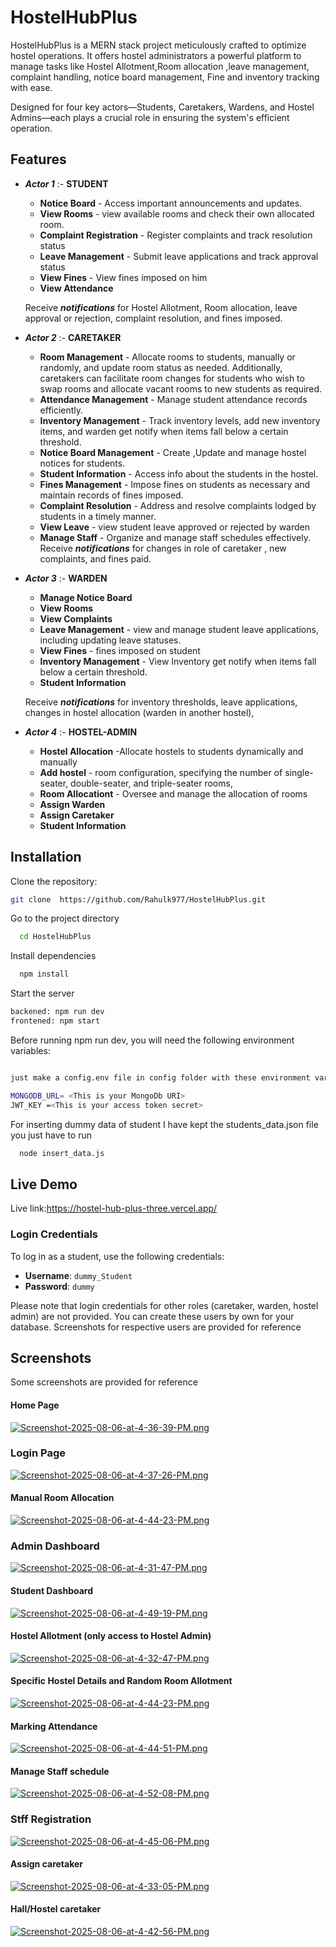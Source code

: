 
# HostelHubPlus

HostelHubPlus is a MERN stack project meticulously crafted to optimize hostel operations. It offers hostel administrators a powerful platform to manage tasks like Hostel Allotment,Room allocation ,leave management, complaint handling, notice board management, Fine and inventory tracking with ease. 

Designed for four key actors—Students, Caretakers, Wardens, and Hostel Admins—each plays a crucial role in ensuring the system's efficient operation. 




## Features

- ***Actor 1*** :- ****STUDENT****
    
    - **Notice Board** - Access important announcements and updates.
    - **View Rooms** - view available rooms and check their own allocated room.
    - **Complaint Registration** - Register complaints and track resolution status
    - **Leave Management** - Submit leave applications and track approval status
    - **View Fines** - View fines imposed on him
     - **View Attendance**

    Receive ***notifications*** for Hostel Allotment, Room allocation, leave approval or rejection, complaint resolution, and fines imposed.
    

- ***Actor 2*** :- ****CARETAKER****
    
    - **Room Management** - Allocate rooms to students, manually or randomly, and update room status as needed. Additionally, caretakers can facilitate room changes for students who wish to swap rooms and allocate vacant rooms to new students as required.
    - **Attendance Management** - Manage student attendance records efficiently.
    - **Inventory Management** - Track inventory levels, add new inventory items, and  warden get notify when items fall below a certain threshold.
    - **Notice Board Management** - Create ,Update and manage hostel notices for students.
    - **Student Information** - Access info about the students in the hostel.
    - **Fines Management** - Impose fines on students as necessary and maintain records of fines imposed.
    - **Complaint Resolution** - Address and resolve complaints lodged by students in a timely manner.
    - **View Leave** - view student leave approved or rejected by warden
    - **Manage Staff** - Organize and manage staff schedules effectively.
    Receive ***notifications*** for changes in role of caretaker , new complaints, and fines paid.



- ***Actor 3*** :- ****WARDEN****
    
    - **Manage Notice Board**
    - **View Rooms**
    - **View Complaints**
    - **Leave Management** - view and manage student leave applications, including updating leave statuses.
    - **View Fines** -  fines imposed on student
    - **Inventory Management** - View Inventory  get notify when items fall below a certain threshold.
    - **Student Information**


   Receive ***notifications*** for inventory thresholds, leave applications, changes in hostel allocation (warden in another hostel),


- ***Actor 4*** :- ****HOSTEL-ADMIN****
    
    - **Hostel Allocation** -Allocate hostels to students dynamically and manually
    - **Add hostel** - room configuration, specifying the number of single-seater, double-seater, and triple-seater rooms,
    - **Room Allocationt** -  Oversee and manage the allocation of rooms
    - **Assign Warden** 
    - **Assign Caretaker**
    - **Student Information**
## Installation

Clone the repository:

```bash
git clone  https://github.com/Rahulk977/HostelHubPlus.git  
```

Go to the project directory

```bash
  cd HostelHubPlus
```

Install dependencies

```bash
  npm install
```

Start the server

```bash
backened: npm run dev
frontened: npm start
```

Before running npm run dev, you will need the following environment variables:

```bash

just make a config.env file in config folder with these environment variables:-

MONGODB_URL= <This is your MongoDb URI>
JWT_KEY =<This is your access token secret>

```
For inserting dummy data of student I have kept the students_data.json file you just have to run

```bash
  node insert_data.js
```
## Live Demo


Live link:https://hostel-hub-plus-three.vercel.app/


### Login Credentials

To log in as a student, use the following credentials:
- **Username**: `dummy_Student`
- **Password**: `dummy`


Please note that login credentials for other roles (caretaker, warden, hostel admin) are not provided. You can create these users by own for your database.
Screenshots for respective users are provided for reference



## Screenshots
Some screenshots are provided for reference

#### Home Page

[![Screenshot-2025-08-06-at-4-36-39-PM.png](https://i.postimg.cc/NM6kZ9Nd/Screenshot-2025-08-06-at-4-36-39-PM.png)](https://postimg.cc/HcLMyx1M)

### Login Page

[![Screenshot-2025-08-06-at-4-37-26-PM.png](https://i.postimg.cc/5ypq2cWv/Screenshot-2025-08-06-at-4-37-26-PM.png)](https://postimg.cc/GT8sX52h)

#### Manual Room Allocation

[![Screenshot-2025-08-06-at-4-44-23-PM.png](https://i.postimg.cc/nh9R0ztP/Screenshot-2025-08-06-at-4-44-23-PM.png)](https://postimg.cc/87DmCTcR)

### Admin Dashboard

[![Screenshot-2025-08-06-at-4-31-47-PM.png](https://i.postimg.cc/Rh1p1b5V/Screenshot-2025-08-06-at-4-31-47-PM.png)](https://postimg.cc/FkRxNpH2)

#### Student Dashboard

[![Screenshot-2025-08-06-at-4-49-19-PM.png](https://i.postimg.cc/cHLfk9nL/Screenshot-2025-08-06-at-4-49-19-PM.png)](https://postimg.cc/06h6bCnT)

#### Hostel Allotment (only access to Hostel Admin)

[![Screenshot-2025-08-06-at-4-32-47-PM.png](https://i.postimg.cc/C1qQ5xc8/Screenshot-2025-08-06-at-4-32-47-PM.png)](https://postimg.cc/MMzDrq2Z)



#### Specific Hostel Details and Random Room Allotment
[![Screenshot-2025-08-06-at-4-44-23-PM.png](https://i.postimg.cc/nh9R0ztP/Screenshot-2025-08-06-at-4-44-23-PM.png)](https://postimg.cc/87DmCTcR)


#### Marking Attendance
[![Screenshot-2025-08-06-at-4-44-51-PM.png](https://i.postimg.cc/jd5knc3K/Screenshot-2025-08-06-at-4-44-51-PM.png)](https://postimg.cc/RqkTj7zb)

#### Manage Staff schedule

[![Screenshot-2025-08-06-at-4-52-08-PM.png](https://i.postimg.cc/ydDyYpYr/Screenshot-2025-08-06-at-4-52-08-PM.png)](https://postimg.cc/KkyM0NTn)


### Stff Registration

[![Screenshot-2025-08-06-at-4-45-06-PM.png](https://i.postimg.cc/RVDp7t2t/Screenshot-2025-08-06-at-4-45-06-PM.png)](https://postimg.cc/9ryBVDmX)


#### Assign caretaker
[![Screenshot-2025-08-06-at-4-33-05-PM.png](https://i.postimg.cc/SK5PmMfq/Screenshot-2025-08-06-at-4-33-05-PM.png)](https://postimg.cc/wtX2V3rb)

#### Hall/Hostel caretaker


[![Screenshot-2025-08-06-at-4-42-56-PM.png](https://i.postimg.cc/hG7kzsjh/Screenshot-2025-08-06-at-4-42-56-PM.png)](https://postimg.cc/d7wHg8GK)



